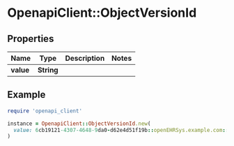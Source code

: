 # OpenapiClient::ObjectVersionId

## Properties

| Name | Type | Description | Notes |
| ---- | ---- | ----------- | ----- |
| **value** | **String** |  |  |

## Example

```ruby
require 'openapi_client'

instance = OpenapiClient::ObjectVersionId.new(
  value: 6cb19121-4307-4648-9da0-d62e4d51f19b::openEHRSys.example.com::2
)
```

